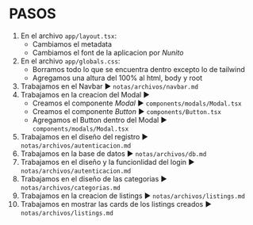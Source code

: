 <!-- Ctrl+K V para ver vista previa -->
# PASOS
1. En el archivo `app/layout.tsx`:
   - Cambiamos el metadata
   - Cambiamos el font de la aplicacion por *Nunito*
2. En el archivo `app/globals.css`:
   - Borramos todo lo que se encuentra dentro excepto lo de tailwind
   - Agregamos una altura del 100% al html, body y root
3. Trabajamos en el Navbar ► `notas/archivos/navbar.md`
4. Trabajamos en la creacion del Modal ►
   - Creamos el componente *Modal* ► `components/modals/Modal.tsx`
   - Creamos el componente *Button* ► `components/Button.tsx`
   - Agregamos el Button dentro del Modal ► `components/modals/Modal.tsx`
5. Trabajamos en el diseño del registro ► `notas/archivos/autenticacion.md`
6. Trabajamos en la base de datos ► `notas/archivos/db.md`
7. Trabajamos en el diseño y la funcionlidad del login ► `notas/archivos/autenticacion.md`
8. Trabajamos en el diseño de las categorias ► `notas/archivos/categorias.md`
9. Trabajamos en la creacion de listings ► `notas/archivos/listings.md`
10. Trabajamos en mostrar las cards de los listings creados ► `notas/archivos/listings.md`